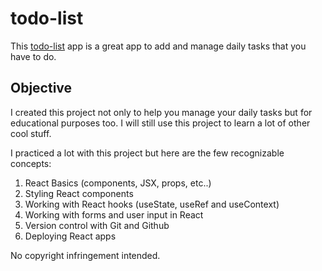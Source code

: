 # todo-list

This [todo-list](https://tlhalefo-todo-list.netlify.app/) app is a great app to add and manage daily tasks that you have to do.

## Objective

I created this project not only to help you manage your daily tasks but for educational purposes too. I will still use this project to learn a lot of other cool stuff.

I practiced a lot with this project but here are the few recognizable concepts:
1. React Basics (components, JSX, props, etc..)
2. Styling React components
3. Working with React hooks (useState, useRef and useContext)
4. Working with forms and user input in React
6. Version control with Git and Github
5. Deploying React apps

No copyright infringement intended.